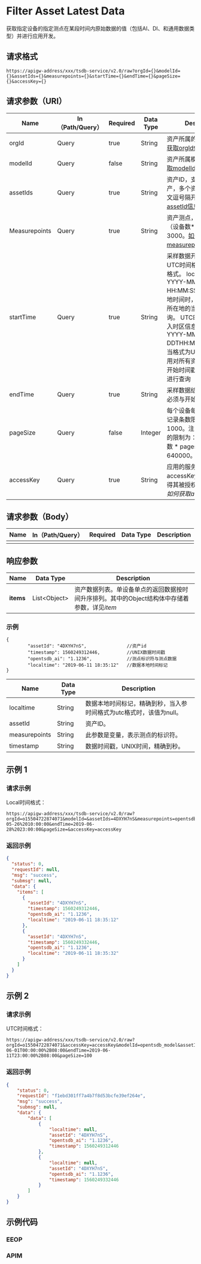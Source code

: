 # Filter Asset Latest Data

获取指定设备的指定测点在某段时间内原始数据的值（包括AI、DI、和通用数据类型）并进行应用开发。

## 请求格式

```
https://apigw-address/xxx/tsdb-service/v2.0/raw?orgId={}&modelId={}&assetIds={}&measurepoints={}&startTime={}&endTime={}&pageSize={}&accessKey={}
```

## 请求参数（URI）

| Name          | In（Path/Query） | Required | Data Type | Description                                                                                                                                                                                                                                                                               |
|---------------|------------------|----------|-----------|-------------------------------------------------------------------------------------------------------------------------------------------------------------------------------------------------------------------------------------------------------------------------------------------|
| orgId         | Query            | true     | String    | 资产所属的组织ID。[如何获取orgId信息](#_如何获取orgId信息)                                                                                                                                                                                                                            |
| modelId       | Query            | false    | String    | 资产所属模型ID。[如何获取modelId信息](#_如何获取modeId信息)                                                                                                                                                                                                                           |
| assetIds      | Query            | true     | String    | 资产ID，支持查询多个资产，多个资产ID之间用英文逗号隔开。[如何获取assetId信息](#_如何获取assetId信息)>                                                                                                                                                                                  |
| Measurepoints | Query            | true     | String    | 资产测点，支持查询的（设备数*测点数）上限为3000。[如何获取measurepoints信息](#_如何获取measurepoints信息)>                                                                                                                                                                            |
| startTime     | Query            | true     | String    | 采样数据开始时间，支持UTC时间格式和local时间格式。 local时间格式为YYYY-MM-DD HH:MM:SS。当格式为本地时间时，应用按照设备所在地的当地时间进行查询。 UTC时间格式需要加入时区信息，例如：YYYY-MM-DDTHH:MM:SS+08:00；当格式为UTC格式时，应用对所有资产按照统一的开始时间戳和结束时间戳进行查询 |
| endTime       | Query            | true     | String    | 采样数据结束时间，格式必须与开始时间保持一致                                                                                                                                                                                                                                              |
| pageSize      | Query            | false    | Integer   | 每个设备每个测点的返回记录条数限制，默认值为1000。注：当前返回记录的限制为：（设备数 * 点数 * pagesize）≤ 640000。                                                                                                                                                                      |
| accessKey     | Query            | true     | String    | 应用的服务账号，应用以accessKey进行鉴权以获得其被授权访问的数据。*如何获取accessKey信息*                                                                                                            
## 请求参数（Body）
| Name | In（Path/Query） | Required | Data Type | Description |
|------|------------------|----------|-----------|-------------|
|      |                  |          |           |             |

## 响应参数

| Name  | Data Type      | Description               |
|-------|----------------|---------------------------|
| **items** | List\<Object> | 资产数据列表。单设备单点的返回数据按时间升序排列。其中的Object结构体中存储着参数，详见*item* |

### 示例

```
{
        "assetId": "4DXYH7nS",  			 //资产id
        "timestamp": 1560249312446,			 //UNIX数据时间戳
        "opentsdb_ai": "1.1236", 			 //测点标识符与测点数据
        "localtime": "2019-06-11 18:35:12"	 //数据本地时间标记
}
```

| Name        | Data Type | Description                            |
|---------------|-----------|--------------------------------------|
| localtime     | String    | 数据本地时间标记，精确到秒，当入参时间格式为utc格式时，该值为null。 |
| assetId       | String    | 资产ID。                                                            |
| measurepoints | String    | 此参数是变量，表示测点的标识符。                                    |
| timestamp     | String    | 数据时间戳，UNIX时间，精确到秒。                                    |



## 示例 1

### 请求示例
Local时间格式：
```
https://apigw-address/xxx/tsdb-service/v2.0/raw?orgId=o15504722874071&modelId=&assetIds=4DXYH7nS&measurepoints=opentsdb_ai&startTime=2019-05-26%2010:00:00&endTime=2019-06-28%2023:00:00&pageSize=&accessKey=accessKey
```

### 返回示例

```json
{
  "status": 0,
  "requestId": null,
  "msg": "success",
  "submsg": null,
  "data": {
    "items": [
      {
        "assetId": "4DXYH7nS",
        "timestamp": 1560249312446,
        "opentsdb_ai": "1.1236",
        "localtime": "2019-06-11 18:35:12"
      },
      {
        "assetId": "4DXYH7nS",
        "timestamp": 1560249332446,
        "opentsdb_ai": "1.1236",
        "localtime": "2019-06-11 18:35:32"
      }
    ]
  }
}
```


## 示例 2

### 请求示例
UTC时间格式：
```
https://apigw-address/xxx/tsdb-service/v2.0/raw?orgId=o15504722874071&accessKey=accessKey&modelId=opentsdb_model&assetIds=4DXYH7nS&measurepoints=opentsdb_di,opentsdb_ai,opentsdb_generic&startTime=2019-06-01T00:00:00%2B08:00&endTime=2019-06-11T23:00:00%2B08:00&pageSize=100
```

### 返回示例

```json
{
    "status": 0,
    "requestId": "f1ebd301ff7a4b7f8d53bcfe39ef264e",
    "msg": "success",
    "submsg": null,
    "data": {
        "data": [
            {
                "localtime": null,
                "assetId": "4DXYH7nS",
                "opentsdb_ai": "1.1236",
                "timestamp": 1560249312446
            },
            {
                "localtime": null,
                "assetId": "4DXYH7nS",
                "opentsdb_ai": "1.1236",
                "timestamp": 1560249332446
            }
        ]
    }
}
```

## 示例代码

### EEOP
[comment]: <> (code block)

### APIM
[comment]: <> (code block)
